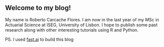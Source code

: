 ## Welcome to my blog!

My name is Roberto Carcache Flores. I am now in the last year of my MSc in Actuarial Science at ISEG, University of Lisbon. I hope to publish some past research along with other interesting tutorials using R and Python. 


PS. I used [fast.ai](https://www.fast.ai) to build this blog 
